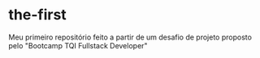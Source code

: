 # the-first
Meu primeiro repositório feito a partir de um desafio de projeto proposto pelo "Bootcamp TQI Fullstack Developer"
